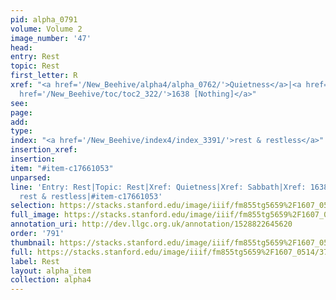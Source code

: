 ```yaml
---
pid: alpha_0791
volume: Volume 2
image_number: '47'
head: 
entry: Rest
topic: Rest
first_letter: R
xref: "<a href='/New_Beehive/alpha4/alpha_0762/'>Quietness</a>|<a href='/New_Beehive/alpha4/alpha_0812/'>Sabbath</a>|<a
  href='/New_Beehive/toc/toc2_322/'>1638 [Nothing]</a>"
see: 
page: 
add: 
type: 
index: "<a href='/New_Beehive/index4/index_3391/'>rest & restless</a>"
insertion_xref: 
insertion: 
item: "#item-c17661053"
unparsed: 
line: 'Entry: Rest|Topic: Rest|Xref: Quietness|Xref: Sabbath|Xref: 1638 [Nothing]|Index:
  rest & restless|#item-c17661053'
selection: https://stacks.stanford.edu/image/iiif/fm855tg5659%2F1607_0514/370,4283,2992,415/full/0/default.jpg
full_image: https://stacks.stanford.edu/image/iiif/fm855tg5659%2F1607_0514/full/full/0/default.jpg
annotation_uri: http://dev.llgc.org.uk/annotation/1528822645620
order: '791'
thumbnail: https://stacks.stanford.edu/image/iiif/fm855tg5659%2F1607_0514/370,4283,600,180/250,/0/default.jpg
full: https://stacks.stanford.edu/image/iiif/fm855tg5659%2F1607_0514/370,4283,2992,415/full/0/default.jpg
label: Rest
layout: alpha_item
collection: alpha4
---
```

